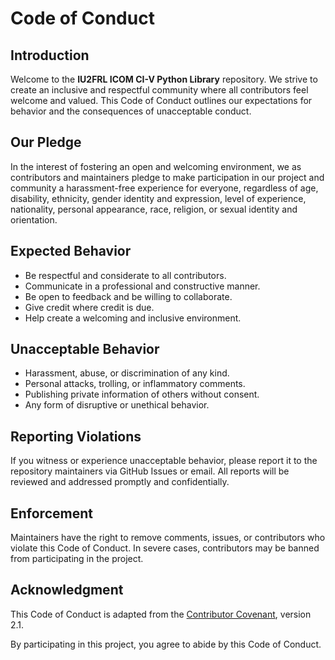 # Code of Conduct

## Introduction

Welcome to the **IU2FRL ICOM CI-V Python Library** repository. We strive to create an inclusive and respectful community where all contributors feel welcome and valued. This Code of Conduct outlines our expectations for behavior and the consequences of unacceptable conduct.

## Our Pledge

In the interest of fostering an open and welcoming environment, we as contributors and maintainers pledge to make participation in our project and community a harassment-free experience for everyone, regardless of age, disability, ethnicity, gender identity and expression, level of experience, nationality, personal appearance, race, religion, or sexual identity and orientation.

## Expected Behavior

- Be respectful and considerate to all contributors.
- Communicate in a professional and constructive manner.
- Be open to feedback and be willing to collaborate.
- Give credit where credit is due.
- Help create a welcoming and inclusive environment.

## Unacceptable Behavior

- Harassment, abuse, or discrimination of any kind.
- Personal attacks, trolling, or inflammatory comments.
- Publishing private information of others without consent.
- Any form of disruptive or unethical behavior.

## Reporting Violations

If you witness or experience unacceptable behavior, please report it to the repository maintainers via GitHub Issues or email. All reports will be reviewed and addressed promptly and confidentially.

## Enforcement

Maintainers have the right to remove comments, issues, or contributors who violate this Code of Conduct. In severe cases, contributors may be banned from participating in the project.

## Acknowledgment

This Code of Conduct is adapted from the [Contributor Covenant](https://www.contributor-covenant.org/), version 2.1.

By participating in this project, you agree to abide by this Code of Conduct.
